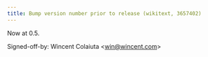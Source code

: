 ```yaml
---
title: Bump version number prior to release (wikitext, 3657402)
---
```


Now at 0.5.

Signed-off-by: Wincent Colaiuta &lt;win@wincent.com&gt;
